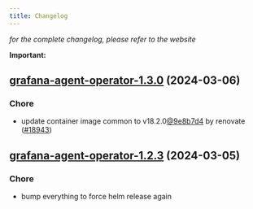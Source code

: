 ```yaml
---
title: Changelog
---
```



*for the complete changelog, please refer to the website*

**Important:**


## [grafana-agent-operator-1.3.0](https://github.com/truecharts/charts/compare/grafana-agent-operator-1.2.3...grafana-agent-operator-1.3.0) (2024-03-06)

### Chore



- update container image common to v18.2.0[@9e8b7d4](https://github.com/9e8b7d4) by renovate ([#18943](https://github.com/truecharts/charts/issues/18943))


## [grafana-agent-operator-1.2.3](https://github.com/truecharts/charts/compare/grafana-agent-operator-1.2.2...grafana-agent-operator-1.2.3) (2024-03-05)

### Chore



- bump everything to force helm release again
